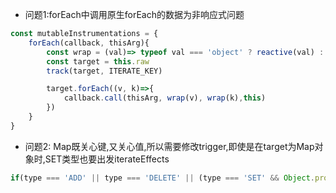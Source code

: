 - 问题1:forEach中调用原生forEach的数据为非响应式问题
```javascript
const mutableInstrumentations = {
    forEach(callback, thisArg){
        const wrap = (val)=> typeof val === 'object' ? reactive(val) : val
        const target = this.raw
        track(target, ITERATE_KEY)

        target.forEach((v, k)=>{
            callback.call(thisArg, wrap(v), wrap(k),this)
        })
    }
}
```
- 问题2: Map既关心键,又关心值,所以需要修改trigger,即使是在target为Map对象时,SET类型也要出发iterateEffects
```javascript
if(type === 'ADD' || type === 'DELETE' || (type === 'SET' && Object.prototype.toString.call(target) === '[object Map]'))
```